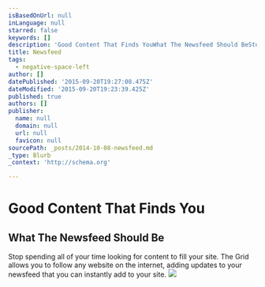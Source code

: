 ```yaml
---
isBasedOnUrl: null
inLanguage: null
starred: false
keywords: []
description: 'Good Content That Finds YouWhat The Newsfeed Should BeStop spending all of your time looking for content to fill your site. The Grid allows you to follow any '
title: Newsfeed
tags:
  - negative-space-left
author: []
datePublished: '2015-09-20T19:27:08.475Z'
dateModified: '2015-09-20T19:23:39.425Z'
published: true
authors: []
publisher:
  name: null
  domain: null
  url: null
  favicon: null
sourcePath: _posts/2014-10-08-newsfeed.md
_type: Blurb
_context: 'http://schema.org'

---
```

# Good Content That Finds You

## What The Newsfeed Should Be

Stop spending all of your time looking for content to fill your site. The Grid allows you to follow any website on the internet, adding updates to your newsfeed that you can instantly add to your site.
![](https://s3-us-west-2.amazonaws.com/cdn.thegrid.io/posts/hello-layout-filters-bg.png)